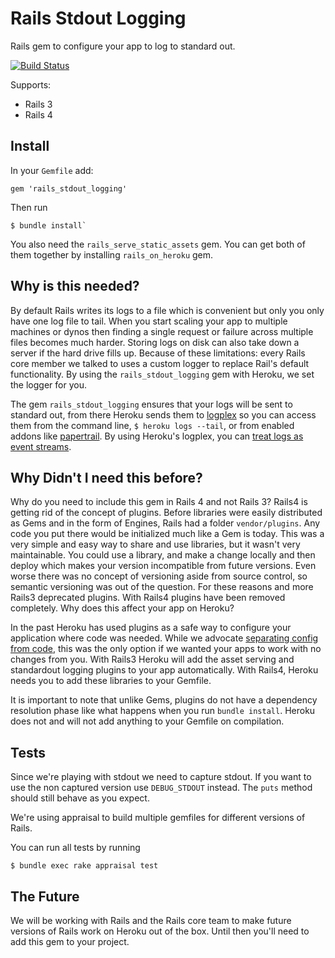 # Rails Stdout Logging

Rails gem to configure your app to log to standard out.

[![Build Status](https://travis-ci.org/heroku/rails_stdout_logging.png?branch=master)](https://travis-ci.org/heroku/rails_stdout_logging)

Supports:

- Rails 3
- Rails 4



## Install

In your `Gemfile` add:

```
gem 'rails_stdout_logging'
```

Then run

```
$ bundle install`
```

You also need the `rails_serve_static_assets` gem. You can get both of them together by installing `rails_on_heroku` gem.

## Why is this needed?

By default Rails writes its logs to a file which is convenient but only you only have one log file to tail. When you start scaling your app to multiple machines or dynos then finding a single request or failure across multiple files becomes much harder. Storing logs on disk can also take down a server if the hard drive fills up. Because of these limitations: every Rails core member we talked to uses a custom logger to replace Rail's default functionality. By using the `rails_stdout_logging` gem with Heroku, we set the logger for you.

The gem `rails_stdout_logging` ensures that your logs will be sent to standard out, from there Heroku sends them to [logplex](https://github.com/heroku/logplex) so you can access them from the command line, `$ heroku logs --tail`, or from enabled addons like [papertrail](https://addons.heroku.com/papertrail). By using Heroku's logplex, you can [treat logs as event streams](http://www.12factor.net/logs).

## Why Didn't I need this before?

Why do you need to include this gem in Rails 4 and not Rails 3? Rails4 is getting rid of the concept of plugins. Before libraries were easily distributed as Gems and in the form of Engines, Rails had a folder `vendor/plugins`. Any code you put there would be initialized much like a Gem is today. This was a very simple and easy way to share and use libraries, but it wasn't very maintainable. You could use a library, and make a change locally and then deploy which makes your version incompatible from future versions. Even worse there was no concept of versioning aside from source control, so semantic versioning was out of the question. For these reasons and more Rails3 deprecated plugins. With Rails4 plugins have been removed completely. Why does this affect your app on Heroku?

In the past Heroku has used plugins as a safe way to configure your application where code was needed. While we advocate [separating config from code](http://12factor.net), this was the only option if we wanted your apps to work with no changes from you. With Rails3 Heroku will add the asset serving and standardout logging plugins to your app automatically. With Rails4, Heroku needs you to add these libraries to your Gemfile.

It is important to note that unlike Gems, plugins do not have a dependency resolution phase like what happens when you run `bundle install`. Heroku does not and will not add anything to your Gemfile on compilation.

## Tests

Since we're playing with stdout we need to capture stdout. If you want to use the non captured version use `DEBUG_STDOUT` instead. The `puts` method should still behave as you expect.

We're using appraisal to build multiple gemfiles for different versions of Rails.

You can run all tests by running

```
$ bundle exec rake appraisal test
```


## The Future

We will be working with Rails and the Rails core team to make future versions of Rails work on Heroku out of the box. Until then you'll need to add this gem to your project.


